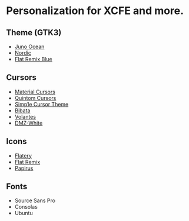 # Personalization for XCFE and more.

## Theme (GTK3)

* [Juno Ocean](https://www.gnome-look.org/p/1280977/)
* [Nordic](https://www.gnome-look.org/p/1267246/)
* [Flat Remix Blue](https://www.xcfe-look.org/p/1214931)

## Cursors

* [Material Cursors](https://www.gnome-look.org/p/1346778/)
* [Quintom Cursors](https://www.gnome-look.org/p/1329799/)
* [Simp1e Cursor Theme](https://www.gnome-look.org/p/1405210/)
* [Bibata](https://www.pling.com/s/Linux/p/1197198/)
* [Volantes](https://www.pling.com/s/Linux/p/1356095/)
* [DMZ-White](https://www.pling.com/p/999856/)


## Icons

* [Flatery](https://www.gnome-look.org/s/Gnome/p/1332404)
* [Flat Remix](https://www.gnome-look.org/p/1012430/)
* [Papirus](https://www.pling.com/s/Linux/p/1166289)

## Fonts
* Source Sans Pro
* Consolas
* Ubuntu
